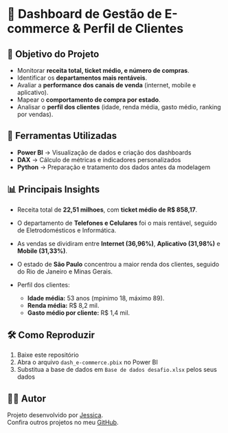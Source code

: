 # 🛒 Dashboard de Gestão de E-commerce & Perfil de Clientes

## 🎯 Objetivo do Projeto

- Monitorar **receita total, ticket médio, e número de compras**.
- Identificar os **departamentos mais rentáveis**.
- Avaliar a **performance dos canais de venda** (internet, mobile e aplicativo).
- Mapear o **comportamento de compra por estado**.
- Analisar o **perfil dos clientes** (idade, renda média, gasto médio, ranking por vendas).


## 🔧 Ferramentas Utilizadas

- **Power BI** → Visualização de dados e criação dos dashboards
- **DAX** → Cálculo de métricas e indicadores personalizados
- **Python** → Preparação e tratamento dos dados antes da modelagem


## 📊 Principais Insights

- Receita total de **22,51 milhoes**, com **ticket médio de R$ 858,17**.
- O departamento de **Telefones e Celulares** foi o mais rentável, seguido de Eletrodomésticos e Informática.
- As vendas se dividiram entre **Internet (36,96%)**, **Aplicativo (31,98%)** e **Mobile (31,33%)**.
- O estado de **São Paulo** concentrou a maior renda dos clientes, seguido do Rio de Janeiro e Minas Gerais.
- Perfil dos clientes:

    - **Idade média:** 53 anos (mpinimo 18, máximo 89).
    - **Renda média:** R$ 8,2 mil.
    - **Gasto médio por cliente:** R$ 1,4 mil.


## 🛠️ Como Reproduzir
1. Baixe este repositório
2. Abra o arquivo `dash_e-commerce.pbix` no Power BI
3. Substitua a base de dados em `Base de dados desafio.xlsx` pelos seus dados

## 👩‍💻 Autor
Projeto desenvolvido por [Jessica](https://www.linkedin.com/in/jessicacaetano/).  
Confira outros projetos no meu [GitHub](https://github.com/slyhan).
